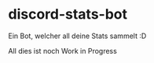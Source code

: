 # discord-stats-bot
Ein Bot, welcher all deine Stats sammelt :D

All dies ist noch Work in Progress
